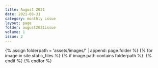 ```yaml
---
title: August 2021
date: 2021-08-31
category: monthly issue
layout: page
folder: august2021issue
volume: 1
issue: 2
---
```


<html>
{% assign folderpath = 'assets/images/' | append: page.folder %}
{% for image in site.static_files %}
{% if image.path contains folderpath %}
    <img src="{{ image.path }}" alt="">
{% endif %}
{% endfor %}

</html>